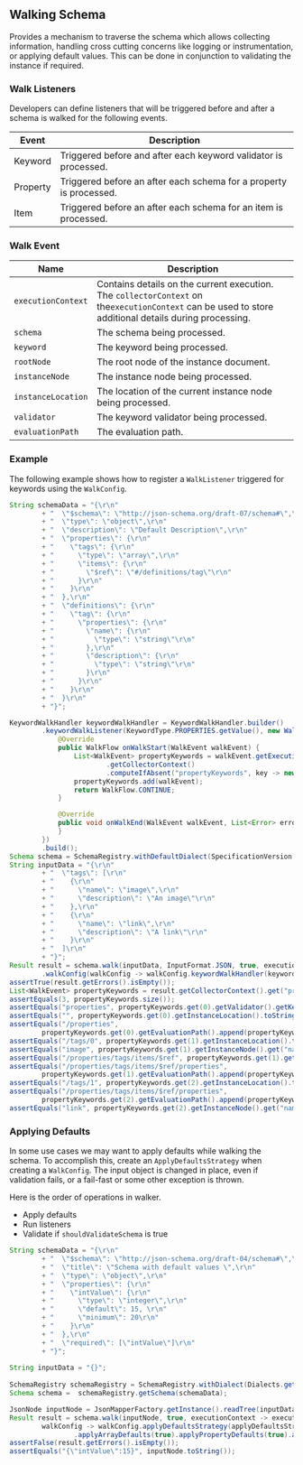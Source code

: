 ## Walking Schema

Provides a mechanism to traverse the schema which allows collecting information, handling cross cutting concerns like logging or instrumentation, or applying default values. This can be done in conjunction to validating the instance if required.

### Walk Listeners

Developers can define listeners that will be triggered before and after a schema is walked for the following events.

| Event    | Description                                                        |
| -------- | ------------------------------------------------------------------ |
| Keyword  | Triggered before and after each keyword validator is processed.    |
| Property | Triggered before an after each schema for a property is processed. |
| Item     | Triggered before an after each schema for an item is processed.    |

### Walk Event

| Name               | Description                                                                                                                                           |
| ------------------ | ----------------------------------------------------------------------------------------------------------------------------------------------------- |
| `executionContext` | Contains details on the current execution. The `collectorContext` on the`executionContext` can be used to store additional details during processing. |
| `schema`           | The schema being processed.                                                                                                                   |
| `keyword`          | The keyword being processed.                                                                                                                  |
| `rootNode`         | The root node of the instance document.                                                                                                               |
| `instanceNode`     | The instance node being processed.                                                                                                            |
| `instanceLocation` | The location of the current instance node being processed.                                                                                            |
| `validator`        | The keyword validator being processed.                                                                                                                |
| `evaluationPath`   | The evaluation path.                                                                                                                          |

### Example

The following example shows how to register a `WalkListener` triggered for keywords using the `WalkConfig`.

```java
String schemaData = "{\r\n"
        + "  \"$schema\": \"http://json-schema.org/draft-07/schema#\",\r\n"
        + "  \"type\": \"object\",\r\n"
        + "  \"description\": \"Default Description\",\r\n"
        + "  \"properties\": {\r\n"
        + "    \"tags\": {\r\n"
        + "      \"type\": \"array\",\r\n"
        + "      \"items\": {\r\n"
        + "        \"$ref\": \"#/definitions/tag\"\r\n"
        + "      }\r\n"
        + "    }\r\n"
        + "  },\r\n"
        + "  \"definitions\": {\r\n"
        + "    \"tag\": {\r\n"
        + "      \"properties\": {\r\n"
        + "        \"name\": {\r\n"
        + "          \"type\": \"string\"\r\n"
        + "        },\r\n"
        + "        \"description\": {\r\n"
        + "          \"type\": \"string\"\r\n"
        + "        }\r\n"
        + "      }\r\n"
        + "    }\r\n"
        + "  }\r\n"
        + "}";

KeywordWalkHandler keywordWalkHandler = KeywordWalkHandler.builder()
        .keywordWalkListener(KeywordType.PROPERTIES.getValue(), new WalkListener() {
            @Override
            public WalkFlow onWalkStart(WalkEvent walkEvent) {
                List<WalkEvent> propertyKeywords = walkEvent.getExecutionContext()
                        .getCollectorContext()
                        .computeIfAbsent("propertyKeywords", key -> new ArrayList<>());
                propertyKeywords.add(walkEvent);
                return WalkFlow.CONTINUE;
            }

            @Override
            public void onWalkEnd(WalkEvent walkEvent, List<Error> errors) {
            }
        })
        .build();
Schema schema = SchemaRegistry.withDefaultDialect(SpecificationVersion.DRAFT_7).getSchema(schemaData);
String inputData = "{\r\n"
        + "  \"tags\": [\r\n"
        + "    {\r\n"
        + "      \"name\": \"image\",\r\n"
        + "      \"description\": \"An image\"\r\n"
        + "    },\r\n"
        + "    {\r\n"
        + "      \"name\": \"link\",\r\n"
        + "      \"description\": \"A link\"\r\n"
        + "    }\r\n"
        + "  ]\r\n"
        + "}";
Result result = schema.walk(inputData, InputFormat.JSON, true, executionContext -> executionContext
        .walkConfig(walkConfig -> walkConfig.keywordWalkHandler(keywordWalkHandler)));
assertTrue(result.getErrors().isEmpty());
List<WalkEvent> propertyKeywords = result.getCollectorContext().get("propertyKeywords");
assertEquals(3, propertyKeywords.size());
assertEquals("properties", propertyKeywords.get(0).getValidator().getKeyword());
assertEquals("", propertyKeywords.get(0).getInstanceLocation().toString());
assertEquals("/properties",
        propertyKeywords.get(0).getEvaluationPath().append(propertyKeywords.get(0).getKeyword()).toString());
assertEquals("/tags/0", propertyKeywords.get(1).getInstanceLocation().toString());
assertEquals("image", propertyKeywords.get(1).getInstanceNode().get("name").asString());
assertEquals("/properties/tags/items/$ref", propertyKeywords.get(1).getEvaluationPath().toString());
assertEquals("/properties/tags/items/$ref/properties",
        propertyKeywords.get(1).getEvaluationPath().append(propertyKeywords.get(1).getKeyword()).toString());
assertEquals("/tags/1", propertyKeywords.get(2).getInstanceLocation().toString());
assertEquals("/properties/tags/items/$ref/properties",
        propertyKeywords.get(2).getEvaluationPath().append(propertyKeywords.get(2).getKeyword()).toString());
assertEquals("link", propertyKeywords.get(2).getInstanceNode().get("name").asString());
```

### Applying Defaults

In some use cases we may want to apply defaults while walking the schema. To accomplish this, create an `ApplyDefaultsStrategy` when creating a `WalkConfig`. The input object is changed in place, even if validation fails, or a fail-fast or some other exception is thrown.

Here is the order of operations in walker.

* Apply defaults
* Run listeners
* Validate if `shouldValidateSchema` is true

```java
String schemaData = "{\r\n"
        + "  \"$schema\": \"http://json-schema.org/draft-04/schema#\",\r\n"
        + "  \"title\": \"Schema with default values \",\r\n"
        + "  \"type\": \"object\",\r\n"
        + "  \"properties\": {\r\n"
        + "    \"intValue\": {\r\n"
        + "      \"type\": \"integer\",\r\n"
        + "      \"default\": 15, \r\n"
        + "      \"minimum\": 20\r\n"
        + "    }\r\n"
        + "  },\r\n"
        + "  \"required\": [\"intValue\"]\r\n"
        + "}";
        
String inputData = "{}";
        
SchemaRegistry schemaRegistry = SchemaRegistry.withDialect(Dialects.getDraft4());
Schema schema =  schemaRegistry.getSchema(schemaData);

JsonNode inputNode = JsonMapperFactory.getInstance().readTree(inputData);
Result result = schema.walk(inputNode, true, executionContext -> executionContext.walkConfig(
        walkConfig -> walkConfig.applyDefaultsStrategy(applyDefaultsStrategy -> applyDefaultsStrategy
                .applyArrayDefaults(true).applyPropertyDefaults(true).applyPropertyDefaultsIfNull(true))));
assertFalse(result.getErrors().isEmpty());
assertEquals("{\"intValue\":15}", inputNode.toString());
```